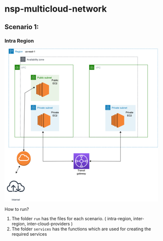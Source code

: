 # nsp-multicloud-network

## Scenario 1:
### Intra Region
![nsp-scenario-1.drawio.png](imgs/nsp-scenario-1.drawio.png)

How to run?

1. The folder `run` has the files for each scenario. ( intra-region, inter-region, inter-cloud-providers )
2. The folder `services` has the functions which are used for creating the required services
